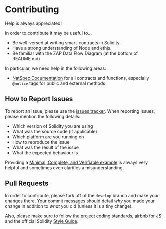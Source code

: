 # Contributing

Help is always appreciated!

In order to contribute it may be useful to... 

  * Be well-versed at writing smart-contracts in Solidity.
  * Have a strong understanding of Node and ethjs.
  * Be familiar with the ZAP Data Flow Diagram (at the bottom of README.md)

In particular, we need help in the following areas:

  * [NatSpec Documentation](https://github.com/ethereum/wiki/wiki/Ethereum-Natural-Specification-Format) 
  for all contracts and functions, especially `@notice` tags for public and external methods 
  
  
## How to Report Issues  

To report an issue, please use the
[issues tracker](https://github.com/zapproject/ZapContracts/issues). When
reporting issues, please mention the following details:

* Which version of Solidity you are using
* What was the source code (if applicable)
* Which platform are you running on
* How to reproduce the issue
* What was the result of the issue
* What the expected behaviour is

Providing a [Minimal, Complete, and Verifiable example](https://stackoverflow.com/help/mcve) 
is always very helpful and sometimes even clarifies a misunderstanding.

## Pull Requests

In order to contribute, please fork off of the ``develop`` branch and make your
changes there. Your commit messages should detail *why* you made your change
in addition to *what* you did (unless it is a tiny change).

Also, please make sure to follow the project coding standards, [airbnb](https://github.com/airbnb/javascript) 
for JS and the official Solidity [Style Guide](http://solidity.readthedocs.io/en/develop/style-guide.html).
